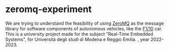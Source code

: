 # zeromq-experiment
We are trying to understand the feasibility of using 
[ZeroMQ](https://zeromq.org/) 
as the message library for software components of autonomous vehicles, like the
[F1/10](https://f1tenth.org/) car.  
This is a university project made for the subject "Real-Time Embedded Systems", for Università degli studi di Modena e Reggio Emilia. , year 2022-2023.
